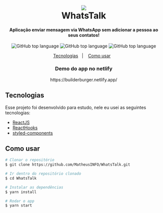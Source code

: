 <h1 align="center">
      <img src="https://user-images.githubusercontent.com/48860569/81436724-55b3c280-9140-11ea-85b2-18114588ecda.png"/>
      <br>
      WhatsTalk
</h1>

<h4 align="center">
          Aplicação enviar mensagem via WhatsApp sem adicionar a pessoa ao seus contatos!
        </h4>
        <p align="center">
          <img alt="GitHub top language" src="https://user-images.githubusercontent.com/48860569/81436509-01104780-9140-11ea-9d88-2ef6decd5ead.png">
          <img alt="GitHub top language" src="https://user-images.githubusercontent.com/48860569/81436516-01a8de00-9140-11ea-9192-4c8a698d554f.png">
          <img alt="GitHub top language" src="https://user-images.githubusercontent.com/48860569/81436513-01a8de00-9140-11ea-892c-f726d8d94ee8.png">
        </p>

<p align="center">
          <a href="#tecnologias">Tecnologias</a>&nbsp;&nbsp;&nbsp;|&nbsp;&nbsp;&nbsp;
          <a href="#como-usar">Como usar</a>&nbsp;&nbsp;&nbsp;
        </p>


<h3 align="center">
            Demo do app no netlify
        </h3>

<p align="center">https://builderburger.netlify.app/</p>

## Tecnologias

Esse projeto foi desenvolvido para estudo, nele eu usei as seguintes tecnologias:

-  [ReactJS](https://reactjs.org/)
-  [ReactHooks](https://github.com/rehooks/awesome-react-hooks)
-  [styled-components](https://www.styled-components.com/)

## Como usar

```bash
# Clonar o repositório
$ git clone https://github.com/MatheusINFO/WhatsTalk.git

# Ir dentro do repositório clonado
$ cd WhatsTalk

# Instalar as dependências
$ yarn install

# Rodar o app
$ yarn start
```
